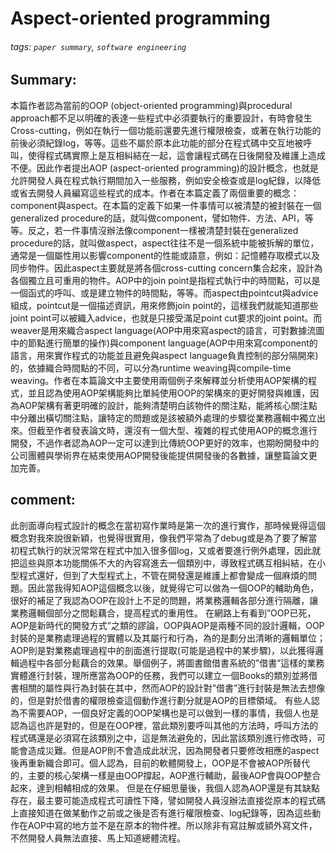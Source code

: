 # Aspect-oriented programming 
###### tags: `paper summary`, `software engineering`
## Summary:
  本篇作者認為當前的OOP (object-oriented programming)與procedural approach都不足以明確的表達一些程式中必須要執行的重要設計，有時會發生Cross-cutting，例如在執行一個功能前還要先進行權限檢查，或著在執行功能的前後必須紀錄log，等等。這些不屬於原本此功能的部分在程式碼中交互地被呼叫，使得程式碼實際上是互相糾結在一起，這會讓程式碼在日後開發及維護上造成不便。因此作者提出AOP (aspect-oriented programming)的設計概念，也就是允許開發人員在程式執行期間加入一些服務，例如安全檢查或是log紀錄，以降低或省去開發人員編寫這些程式的成本。作者在本篇定義了兩個重要的概念：component與aspect。在本篇的定義下如果一件事情可以被清楚的被封裝在一個generalized procedure的話，就叫做component，譬如物件、方法、API，等等。反之，若一件事情沒辦法像component一樣被清楚封裝在generalized procedure的話，就叫做aspect，aspect往往不是一個系統中能被拆解的單位，通常是一個屬性用以影響component的性能或語意，例如：記憶體存取模式以及同步物件。因此aspect主要就是將各個cross-cutting concern集合起來，設計為各個獨立且可重用的物件。AOP中的join point是指程式執行中的時間點，可以是一個函式的呼叫、或是建立物件的時間點，等等。而aspect由pointcut與advice組成，pointcut是一個描述資訊，用來修飾join point的，這樣我們就能知道那些joint point可以被織入advice，也就是只接受滿足point cut要求的joint point。而weaver是用來織合aspect language(AOP中用來寫aspect的語言，可對數據流圖中的節點進行簡單的操作)與component language(AOP中用來寫component的語言，用來實作程式的功能並且避免與aspect language負責控制的部分隔開來)的，依據織合時間點的不同，可以分為runtime weaving與compile-time weaving。作者在本篇論文中主要使用兩個例子來解釋並分析使用AOP架構的程式，並且認為使用AOP架構能夠比單純使用OOP的架構來的更好開發與維護，因為AOP架構有著更明確的設計，能夠清楚明白該物件的關注點，能將核心關注點中分離出橫切關注點，讓特定的問題或是該被額外處理的步驟從業務邏輯中獨立出來。但截至作者發表論文時，還沒有一個大型、複雜的程式使用AOP的概念進行開發，不過作者認為AOP一定可以達到比傳統OOP更好的效率，也期盼開發中的公司團體與學術界在結束使用AOP開發後能提供開發後的各數據，讓整篇論文更加完善。

## comment:
  此剖面導向程式設計的概念在當初寫作業時是第一次的進行實作，那時候覺得這個概念對我來說很新穎，也覺得很實用，像我們平常為了debug或是為了要了解當初程式執行的狀況常常在程式中加入很多個log，又或者要進行例外處理，因此就把這些與原本功能關係不大的內容寫進去一個類別中，導致程式碼互相糾結，在小型程式還好，但到了大型程式上，不管在開發還是維護上都會變成一個麻煩的問題。因此當我得知AOP這個概念以後，就覺得它可以做為一個OOP的輔助角色，很好的補足了我認為OOP在設計上不足的問題，將業務邏輯各部分進行隔離，讓業務邏輯個部分之間鬆藕合，提高程式的重用性。
在網路上有看到”OOP已死，AOP是新時代的開發方式”之類的謬論，OOP與AOP是兩種不同的設計邏輯，OOP封裝的是業務處理過程的實體以及其屬行和行為，為的是劃分出清晰的邏輯單位；AOP則是對業務處理過程中的剖面進行提取(可能是過程中的某步驟)，以此獲得邏輯過程中各部分鬆藕合的效果。舉個例子，將圖書館借書系統的”借書”這樣的業務實體進行封裝，理所應當為OOP的任務，我們可以建立一個Books的類別並將借書相關的屬性與行為封裝在其中，然而AOP的設計對”借書”進行封裝是無法去想像的，但是對於借書的權限檢查這個動作進行劃分就是AOP的目標領域。
有些人認為不需要AOP，一個良好定義的OOP架構也是可以做到一樣的事情，我個人也是認為這也許是對的，但是在OOP裡，當此類別要呼叫其他的方法時，呼叫方法的程式碼還是必須寫在該類別之中，這是無法避免的，因此當該類別進行修改時，可能會造成災難。但是AOP則不會造成此狀況，因為開發者只要修改相應的aspect後再重新織合即可。個人認為，目前的軟體開發上，OOP是不會被AOP所替代的，主要的核心架構一樣是由OOP撐起，AOP進行輔助，最後AOP會與OOP整合起來，達到相輔相成的效果。
但是在仔細思量後，我個人認為AOP還是有其缺點存在，最主要可能造成程式可讀性下降，譬如開發人員沒辦法直接從原本的程式碼上直接知道在做某動作之前或之後是否有進行權限檢查、log紀錄等，因為這些動作在AOP中寫的地方並不是在原本的物件裡。所以除非有寫註解或額外寫文件，不然開發人員無法直接、馬上知道總體流程。
